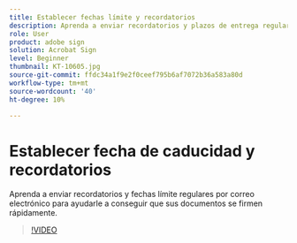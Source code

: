 ```yaml
---
title: Establecer fechas límite y recordatorios
description: Aprenda a enviar recordatorios y plazos de entrega regulares por correo electrónico para ayudarle a firmar sus documentos rápidamente
role: User
product: adobe sign
solution: Acrobat Sign
level: Beginner
thumbnail: KT-10605.jpg
source-git-commit: ffdc34a1f9e2f0ceef795b6af7072b36a583a80d
workflow-type: tm+mt
source-wordcount: '40'
ht-degree: 10%

---
```


# Establecer fecha de caducidad y recordatorios

Aprenda a enviar recordatorios y fechas límite regulares por correo electrónico para ayudarle a conseguir que sus documentos se firmen rápidamente.

>[!VIDEO](https://video.tv.adobe.com/v/3411445?hidetitle=true)
